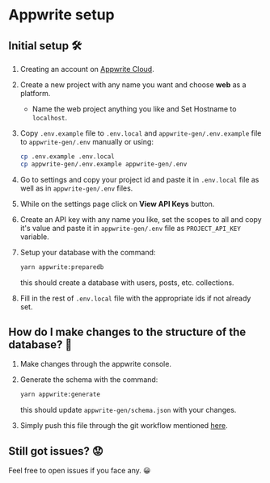 # Appwrite setup

## Initial setup 🛠️

1.  Creating an account on [Appwrite Cloud](https://cloud.appwrite.io/).

2.  Create a new project with any name you want and choose **web** as a platform.

    - Name the web project anything you like and Set Hostname to `localhost`.

3.  Copy `.env.example` file to `.env.local` and `appwrite-gen/.env.example` file to `appwrite-gen/.env` manually or using:

    ```sh
    cp .env.example .env.local
    cp appwrite-gen/.env.example appwrite-gen/.env
    ```

4.  Go to settings and copy your project id and paste it in `.env.local` file as well as in `appwrite-gen/.env` files.

5.  While on the settings page click on **View API Keys** button.

6.  Create an API key with any name you like, set the scopes to all and copy it's value and paste it in `appwrite-gen/.env` file as `PROJECT_API_KEY` variable.

7.  Setup your database with the command:

    ```sh
    yarn appwrite:preparedb
    ```

    this should create a database with users, posts, etc. collections.

8.  Fill in the rest of `.env.local` file with the appropriate ids if not already set.

## How do I make changes to the structure of the database? 🤔

1.  Make changes through the appwrite console.

2.  Generate the schema with the command:

    ```sh
    yarn appwrite:generate
    ```

    this should update `appwrite-gen/schema.json` with your changes.

3.  Simply push this file through the git workflow mentioned [here](git.md).

## Still got issues? 😟

Feel free to open issues if you face any. 😀
